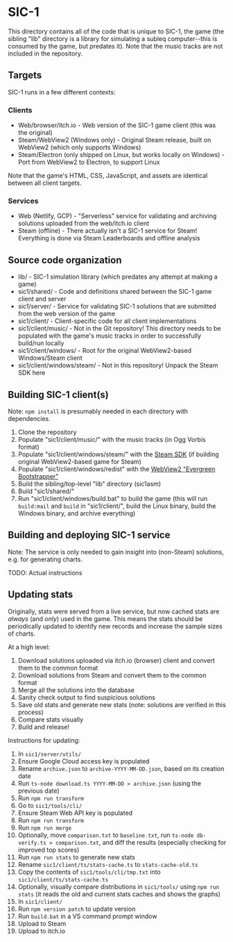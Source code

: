 # SIC-1
This directory contains all of the code that is unique to SIC-1, the game (the sibling "lib" directory is a library for simulating a subleq computer--this is consumed by the game, but predates it). Note that the music tracks are not included in the repository.

## Targets
SIC-1 runs in a few different contexts:

### Clients
* Web/browser/itch.io - Web version of the SIC-1 game client (this was the original)
* Steam/WebView2 (Windows only) - Original Steam release, built on WebView2 (which only supports Windows)
* Steam/Electron (only shipped on Linux, but works locally on Windows) - Port from WebView2 to Electron, to support Linux

Note that the game's HTML, CSS, JavaScript, and assets are identical between all client targets.

### Services
* Web (Netlify, GCP) - "Serverless" service for validating and archiving solutions uploaded from the web/itch.io client
* Steam (offline) - There actually isn't a SIC-1 service for Steam! Everything is done via Steam Leaderboards and offline analysis

## Source code organization
* lib/ - SIC-1 simulation library (which predates any attempt at making a game)
* sic1/shared/ - Code and definitions shared between the SIC-1 game client and server
* sic1/server/ - Service for validating SIC-1 solutions that are submitted from the web version of the game
* sic1/client/ - Client-specific code for all client implementations
* sic1/client/music/ - Not in the Git repository! This directory needs to be populated with the game's music tracks in order to successfully build/run locally
* sic1/client/windows/ - Root for the original WebView2-based Windows/Steam client
* sic1/client/windows/steam/ - Not in this repository! Unpack the Steam SDK here

## Building SIC-1 client(s)
Note: `npm install` is presumably needed in each directory with dependencies.

1. Clone the repository
1. Populate "sic1/client/music/" with the music tracks (in Ogg Vorbis format)
1. Populate "sic1/client/windows/steam/" with the [Steam SDK](https://partner.steamgames.com/downloads/list) (if building original WebView2-based game for Steam)
1. Populate "sic1/client/windows/redist" with the [WebView2 "Evergreen Bootstrapper"](https://developer.microsoft.com/en-us/microsoft-edge/webview2/?form=MA13LH#download)
1. Build the sibling/top-level "lib" directory (sic1asm)
1. Build "sic1/shared/"
1. Run "sic1/client/windows/build.bat" to build the game (this will run `build:mail` and `build` in "sic1/client/", build the Linux binary, build the Windows binary, and archive everything)

## Building and deploying SIC-1 service
Note: The service is only needed to gain insight into (non-Steam) solutions, e.g. for generating charts.

TODO: Actual instructions

## Updating stats
Originally, stats were served from a live service, but now cached stats are *always* (and *only*) used in the game. This means the stats should be periodically updated to identify new records and increase the sample sizes of charts.

At a high level:

1. Download solutions uploaded via itch.io (browser) client and convert them to the common format
1. Download solutions from Steam and convert them to the common format
1. Merge all the solutions into the database
1. Sanity check output to find suspicious solutions
1. Save old stats and generate new stats (note: solutions are verified in this process)
1. Compare stats visually
1. Build and release!

Instructions for updating:

1. In `sic1/server/utils/`
1. Ensure Google Cloud access key is populated
1. Rename `archive.json` to `archive-YYYY-MM-DD.json`, based on its creation date
1. Run `ts-node download.ts YYYY-MM-DD > archive.json` (using the previous date)
1. Run `npm run transform`
1. Go to `sic1/tools/cli/`
1. Ensure Steam Web API key is populated
1. Run `npm run transform`
1. Run `npm run merge`
1. Optionally, move `comparison.txt` to `baseline.txt`, run `ts-node db-verify.ts > comparison.txt`, and diff the results (especially checking for improved top scores)
1. Run `npm run stats` to generate new stats
1. Rename `sic1/client/ts/stats-cache.ts` to `stats-cache-old.ts`
1. Copy the contents of `sic1/tools/cli/tmp.txt` into `sic1/client/ts/stats-cache.ts`
1. Optionally, visually compare distributions in `sic1/tools/` using `npm run stats` (it reads the old and current stats caches and shows the graphs)
1. In `sic1/client/`
1. Run `npm version patch` to update version
1. Run `build.bat` in a VS command prompt window
1. Upload to Steam
1. Upload to itch.io

